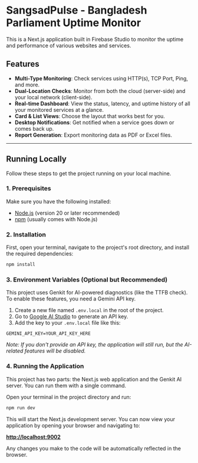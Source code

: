 # SangsadPulse - Bangladesh Parliament Uptime Monitor

This is a Next.js application built in Firebase Studio to monitor the uptime and performance of various websites and services.

## Features

*   **Multi-Type Monitoring**: Check services using HTTP(s), TCP Port, Ping, and more.
*   **Dual-Location Checks**: Monitor from both the cloud (server-side) and your local network (client-side).
*   **Real-time Dashboard**: View the status, latency, and uptime history of all your monitored services at a glance.
*   **Card & List Views**: Choose the layout that works best for you.
*   **Desktop Notifications**: Get notified when a service goes down or comes back up.
*   **Report Generation**: Export monitoring data as PDF or Excel files.

---

## Running Locally

Follow these steps to get the project running on your local machine.

### 1. Prerequisites

Make sure you have the following installed:
*   [Node.js](https://nodejs.org/) (version 20 or later recommended)
*   [npm](https://www.npmjs.com/) (usually comes with Node.js)

### 2. Installation

First, open your terminal, navigate to the project's root directory, and install the required dependencies:

```bash
npm install
```

### 3. Environment Variables (Optional but Recommended)

This project uses Genkit for AI-powered diagnostics (like the TTFB check). To enable these features, you need a Gemini API key.

1.  Create a new file named `.env.local` in the root of the project.
2.  Go to [Google AI Studio](httpss://aistudio.google.com/app/apikey) to generate an API key.
3.  Add the key to your `.env.local` file like this:

```
GEMINI_API_KEY=YOUR_API_KEY_HERE
```
_Note: If you don't provide an API key, the application will still run, but the AI-related features will be disabled._

### 4. Running the Application

This project has two parts: the Next.js web application and the Genkit AI server. You can run them with a single command.

Open your terminal in the project directory and run:

```bash
npm run dev
```

This will start the Next.js development server. You can now view your application by opening your browser and navigating to:

**[http://localhost:9002](http://localhost:9002)**

Any changes you make to the code will be automatically reflected in the browser.
